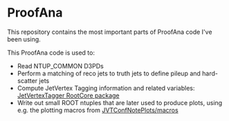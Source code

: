 ProofAna
=======================
This repository contains the most important parts of ProofAna code I've been using. 

This ProofAna code is used to:
 * Read NTUP_COMMON D3PDs 
 * Perform a matching of reco jets to truth jets to define pileup and hard-scatter jets 
 * Compute JetVertex Tagging information and related variables: [JetVertexTagger RootCore package](utils/JetVertexTagger)
 * Write out small ROOT ntuples that are later used to produce plots, using e.g. the plotting macros from [JVTConfNotePlots/macros](../JVTConfNotePlots/macros)
